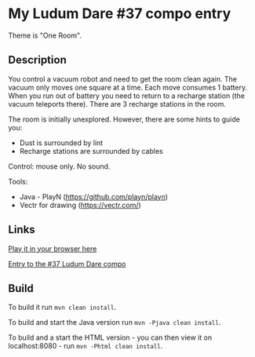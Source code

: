 # My Ludum Dare #37 compo entry
 
Theme is "One Room".

## Description

You control a vacuum robot and need to get the room clean again. 
The vacuum only moves one square at a time. 
Each move consumes 1 battery. 
When you run out of battery you need to return to a recharge station (the vacuum teleports there). 
There are 3 recharge stations in the room. 

The room is initially unexplored. 
However, there are some hints to guide you: 
- Dust is surrounded by lint 
- Recharge stations are surrounded by cables 

Control: mouse only. 
No sound. 

Tools: 
- Java - PlayN (https://github.com/playn/playn) 
- Vectr for drawing (https://vectr.com/)

## Links

[Play it in your browser here](http://cdietze.github.io/ld37/)

[Entry to the #37 Ludum Dare compo](http://ludumdare.com/compo/ludum-dare-37/?uid=67399)

## Build

To build it run `mvn clean install`.

To build and start the Java version run `mvn -Pjava clean install`.

To build and a start the HTML version - you can then view it on localhost:8080 - run `mvn -Phtml clean install`.
